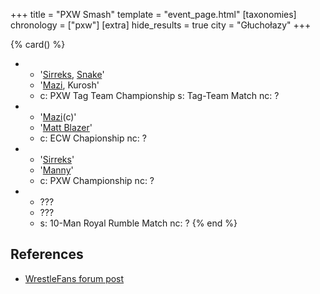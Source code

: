 +++
title = "PXW Smash"
template = "event_page.html"
[taxonomies]
chronology = ["pxw"]
[extra]
hide_results = true
city = "Głuchołazy"
+++

{% card() %}
- - '[Sirreks](@/w/sirreks.md), [Snake](@/w/snake.md)'
  - '[Mazi](@/w/mazi.md), Kurosh'
  - c: PXW Tag Team Championship
    s: Tag-Team Match
    nc: ?
- - '[Mazi](@/w/mazi.md)(c)'
  - '[Matt Blazer](@/w/blazer.md)'
  - c: ECW Chapionship
    nc: ?
- - '[Sirreks](@/w/sirreks.md)'
  - '[Manny](@/w/manny.md)'
  - c: PXW Championship
    nc: ?
- - ???
  - ???
  - s: 10-Man Royal Rumble Match
    nc: ?
{% end %}

## References

* [WrestleFans forum post](https://wrestlefans.pl/forum/viewtopic.php?f=247&t=29611)
